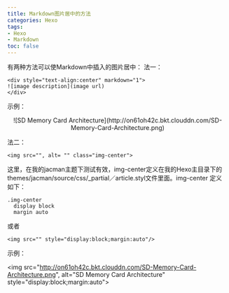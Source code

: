 ```yaml
---
title: Markdown图片居中的方法
categories: Hexo
tags: 
- Hexo
- Markdown
toc: false
---
```


有两种方法可以使Markdown中插入的图片居中：
法一：
```
<div style="text-align:center" markdown="1">
![image description](image url)
</div>
```


示例：
<div style="text-align:center" markdown="1">
![SD Memory Card Architecture](http://on61oh42c.bkt.clouddn.com/SD-Memory-Card-Architecture.png)
</div>


法二：
```
<img src="", alt= "" class="img-center">
```
这里，在我的jacman主题下测试有效，img-center定义在我的Hexo主目录下的themes/jacman/source/css/_partial／article.styl文件里面。img-center 定义如下：
```
.img-center
  display block 
  margin auto
```

或者
```
<img src="" style="display:block;margin:auto"/>
```

示例：

<img src="http://on61oh42c.bkt.clouddn.com/SD-Memory-Card-Architecture.png", alt="SD Memory Card Architecture" style="display:block;margin:auto">

